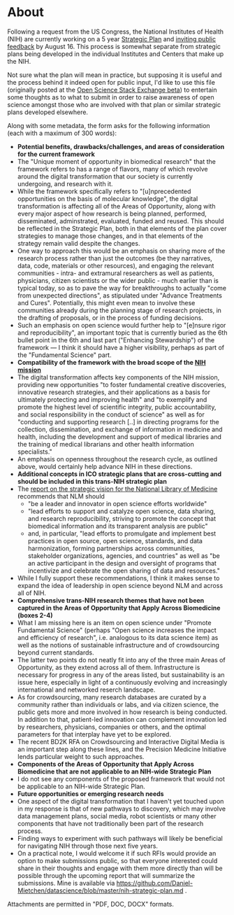 # About
Following a request from the US Congress, the National Institutes of Health (NIH) are currently working on a 5 year [Strategic Plan](http://www.nih.gov/about/strategic-plan/) and [inviting public feedback][1] by August 16. This process is somewhat separate from strategic plans being developed in the individual Institutes and Centers that make up the NIH.

Not sure what the plan will mean in practice, but supposing it is useful and the process behind it indeed open for public input, I'd like to use this file (originally posted at the [Open Science Stack Exchange beta](http://openscience.stackexchange.com/questions/143/any-open-science-ideas-for-the-nih-wide-strategic-plan)) to entertain some thoughts as to what to submit in order to raise awareness of open science amongst those who are involved with that plan or similar strategic plans developed elsewhere.

Along with some metadata, the form asks for the following information (each with a maximum of 300 words):

 -  **Potential benefits, drawbacks/challenges, and areas of consideration for the current framework** 
  -  The "Unique moment of opportunity in biomedical research" that the framework refers to has a range of flavors, many of which revolve around the digital transformation that our society is currently undergoing, and research with it. 
  -  While the framework specifically refers to "[u]nprecedented opportunities on the basis of molecular knowledge", the digital transformation is affecting all of the Areas of Opportunity, along with every major aspect of how research is being planned, performed, disseminated, adminstrated, evaluated, funded and reused. This should be reflected in the Strategic Plan, both in that elements of the plan cover strategies to manage those changes, and in that elements of the strategy remain valid despite the changes.
  -  One way to approach this would be an emphasis on sharing more of the research process rather than just the outcomes (be they narratives, data, code, materials or other resources), and engaging the relevant communities - intra- and extramural researchers as well as patients, physicians, citizen scientists or the wider public - much earlier than is typical today, so as to pave the way for breakthroughs to actually "come from unexpected directions", as stipulated under "Advance Treatments and Cures". Potentially, this might even mean to involve these communities already during the planning stage of research projects, in the drafting of proposals, or in the process of funding decisions.
  -  Such an emphasis on open science would further help to "[e]nsure rigor and reproducibility", an important topic that is currently buried as the 6th bullet point in the 6th and last part ("Enhancing Stewardship") of the framework &mdash; I think it should have a higher visibility, perhaps as part of the "Fundamental Science" part.
 -  **Compatibility of the framework with the broad scope of the [NIH mission](http://www.nih.gov/about/mission.htm)**
  -  The digital transformation affects key components of the NIH mission, providing new opportunities "to foster fundamental creative discoveries, innovative research strategies, and their applications as a basis for ultimately protecting and improving health" and "to exemplify and promote the highest level of scientific integrity, public accountability, and social responsibility in the conduct of science" as well as for "conducting and supporting research  [..] in directing programs for the collection, dissemination, and exchange of information in medicine and health, including the development and support of medical libraries and the training of medical librarians and other health information specialists."
  -  An emphasis on openness throughout the research cycle, as outlined above, would certainly help advance NIH in these directions.
 -  **Additional concepts in ICO strategic plans that are cross-cutting and should be included in this trans-NIH strategic plan**
   - The [report on the strategic vision for the National Library of Medicine](http://acd.od.nih.gov/reports/Report-NLM-06112015-ACD.pdf) recommends that NLM should
       - "be a leader and innovator in open science efforts worldwide"
       - "lead efforts to support and catalyze open science, data sharing, and research reproducibility, striving to promote the concept that biomedical information and its transparent analysis are public"
       - and, in particular, "lead efforts to promulgate and implement best practices in open source, open science, standards, and data harmonization, forming partnerships across communities, stakeholder organizations, agencies, and countries" as well as "be an active participant in the design and oversight of programs that incentivize and celebrate the open sharing of data and resources."
   - While I fully support these recommendations, I think it makes sense to expand the idea of leadership in open science beyond NLM and across all of NIH.
 -  **Comprehensive trans-NIH research themes that have not been captured in the Areas of Opportunity that Apply Across Biomedicine (boxes 2-4)**
  - What I am missing here is an item on open science under "Promote Fundamental Science" (perhaps "Open science increases the impact and efficiency of research", i.e. analogous to its data science item) as well as the notions of sustainable infrastructure and of crowdsourcing beyond current standards. 
  - The latter two points do not neatly fit into any of the three main Areas of Opportunity, as they extend across all of them. Infrastructure is necessary for progress in any of the areas listed, but sustainability is an issue here, especially in light of a continuously evolving and increasingly international and networked reserch landscape.
  - As for crowdsourcing, many research databases are curated by a community rather than individuals or labs, and via citizen science, the public gets more and more involved in how research is being conducted. In addition to that, patient-led innovation can complement innovation led by researchers, physicians, companies or others, and the optimal parameters for that interplay have yet to be explored. 
  - The recent BD2K RFA on Crowdsourcing and Interactive Digital Media is an important step along these lines, and the Precision Medicine Initiative lends particular weight to such approaches.
 -  **Components of the Areas of Opportunity that Apply Across Biomedicine that are not applicable to an NIH-wide Strategic Plan**
  - I do not see any components of the proposed framework that would not be applicable to an NIH-wide Strategic Plan. 
 -  **Future opportunities or emerging research needs**
  - One aspect of the digital transformation that I haven't yet touched upon in my response is that of new pathways to discovery, which may involve data management plans, social media, robot scientists or many other components that have not traditionally been part of the research process. 
  - Finding ways to experiment with such pathways will likely be beneficial for navigating NIH through those next five years.
  - On a practical note, I would welcome it if such RFIs would provide an option to make submissions public, so that everyone interested could share in their thoughts and engage with them more directly than will be possible through the upcoming report that will summarize the submissions. Mine is available via https://github.com/Daniel-Mietchen/datascience/blob/master/nih-strategic-plan.md .

  
Attachments are permitted in "PDF, DOC, DOCX" formats.

  [1]: http://grants.nih.gov/grants/guide/notice-files/NOT-OD-15-118.html
